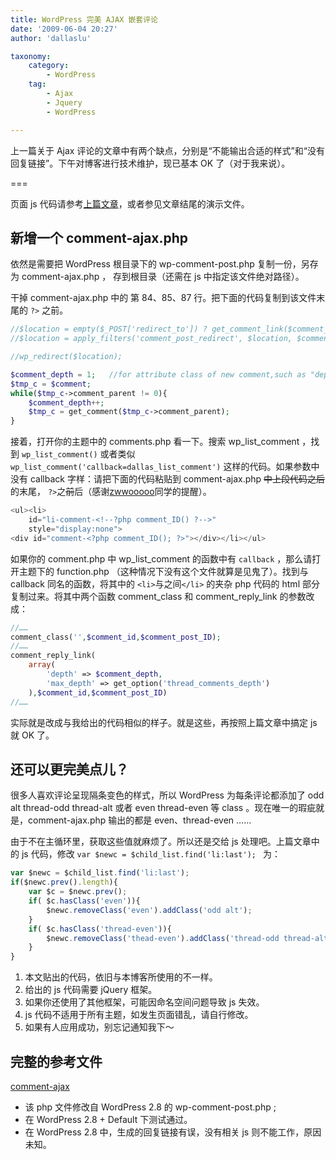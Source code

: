 ```yaml
---
title: WordPress 完美 AJAX 嵌套评论
date: '2009-06-04 20:27'
author: 'dallaslu'

taxonomy:
    category:
        - WordPress
    tag:
        - Ajax
        - Jquery
        - WordPress

---
```

上一篇关于 Ajax 评论的文章中有两个缺点，分别是“不能输出合适的样式”和“没有回复链接”。下午对博客进行技术维护，现已基本 OK 了（对于我来说）。

===

页面 js 代码请参考[上篇文章](https://dallas.lu/wp-list-comment-not-perfect-ajax/ "WP默认评论之非完美 AJAX")，或者参见文章结尾的演示文件。

## 新增一个 comment-ajax.php

依然是需要把 WordPress 根目录下的 wp-comment-post.php 复制一份，另存为 comment-ajax.php ， 存到根目录（还需在 js 中指定该文件绝对路径）。

干掉 comment-ajax.php 中的 第 84、85、87 行。把下面的代码复制到该文件末尾的 `?>` 之前。

```php
//$location = empty($_POST['redirect_to']) ? get_comment_link($comment_id) : $_POST['redirect_to'] . '#comment-' . $comment_id;
//$location = apply_filters('comment_post_redirect', $location, $comment);

//wp_redirect($location);

$comment_depth = 1;   //for attribute class of new comment,such as "depth-2"
$tmp_c = $comment;
while($tmp_c->comment_parent != 0){
	$comment_depth++;
	$tmp_c = get_comment($tmp_c->comment_parent);
}
```

接着，打开你的主题中的 comments.php 看一下。搜索 wp_list_comment ，找到 `wp_list_comment()` 或者类似 `wp_list_comment('callback=dallas_list_comment')` 这样的代码。如果参数中没有 callback 字样：请把下面的代码粘贴到 comment-ajax.php <del datetime="2009-06-13T12:55:20+00:00">中上段代码之后</del> 的末尾， `?>`之<del datetime="2009-06-13T12:55:20+00:00">前</del>后（感谢[zwwooooo](http://zwwooooo.com/)同学的提醒）。

```php
<ul><li> 
	id="li-comment-<!--?php comment_ID() ?-->"
	style="display:none">
<div id="comment-<?php comment_ID(); ?>"></div></li></ul>
```

如果你的 comment.php 中 wp_list_comment 的函数中有 `callback` ，那么请打开主题下的 function.php （这种情况下没有这个文件就算是见鬼了）。找到与 callback 同名的函数，将其中的 `<li>`与之间`</li>` 的夹杂 php 代码的 html 部分复制过来。将其中两个函数 comment_class 和 comment_reply_link 的参数改成：

```php
//……
comment_class('',$comment_id,$comment_post_ID);
//……
comment_reply_link(
	array(
		'depth' => $comment_depth,
		'max_depth' => get_option('thread_comments_depth')
	),$comment_id,$comment_post_ID)
//……
```

实际就是改成与我给出的代码相似的样子。就是这些，再按照上篇文章中搞定 js 就 OK 了。

## 还可以更完美点儿？

很多人喜欢评论呈现隔条变色的样式，所以 WordPress 为每条评论都添加了 odd alt thread-odd thread-alt 或者 even thread-even 等 class 。现在唯一的瑕疵就是，comment-ajax.php 输出的都是 even、thread-even ……

由于不在主循环里，获取这些值就麻烦了。所以还是交给 js 处理吧。上篇文章中的 js 代码，修改 `var $newc = $child_list.find('li:last'); ` 为：

```js
var $newc = $child_list.find('li:last');
if($newc.prev().length){
	var $c = $newc.prev();
	if( $c.hasClass('even')){
		$newc.removeClass('even').addClass('odd alt');
	}
	if( $c.hasClass('thread-even')){
		$newc.removeClass('thead-even').addClass('thread-odd thread-alt');
	}
}
```

<div class="warning">
<ol>
<li>本文贴出的代码，依旧与本博客所使用的不一样。</li>
<li>给出的 js 代码需要 jQuery 框架。</li>
<li>如果你还使用了其他框架，可能因命名空间问题导致 js 失效。</li>
<li>js 代码不适用于所有主题，如发生页面错乱，请自行修改。</li>
<li>如果有人应用成功，别忘记通知我下～</li>
</ol>
</div>

## 完整的参考文件

[comment-ajax](comment-ajax.zip)

* 该 php 文件修改自 WordPress 2.8 的 wp-comment-post.php ;
* 在 WordPress 2.8 + Default 下测试通过。
* 在 WordPress 2.8 中，生成的回复链接有误，没有相关 js 则不能工作，原因未知。
